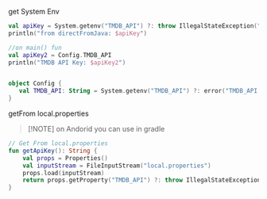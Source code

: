 
get System Env

```kotlin
val apiKey = System.getenv("TMDB_API") ?: throw IllegalStateException("API Key not set")  
println("from directFromJava: $apiKey")
```

 ```kotlin
//on main() fun
val apiKey2 = Config.TMDB_API  
println("TMDB API Key: $apiKey2")


object Config {  
    val TMDB_API: String = System.getenv("TMDB_API") ?: error("TMDB_API environment variable not set")  
}
```


getFrom local.properties

> [!NOTE] on Andorid
>  you can use in gradle

```kotlin
// Get From local.properties  
fun getApiKey(): String {  
    val props = Properties()  
    val inputStream = FileInputStream("local.properties")  
    props.load(inputStream)  
    return props.getProperty("TMDB_API") ?: throw IllegalStateException("API Key not found")  
}
```